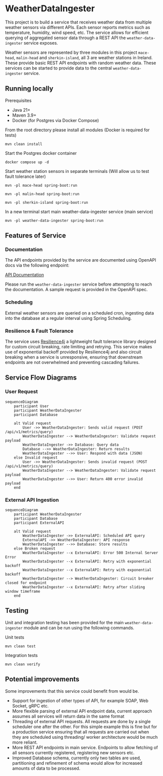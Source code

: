 # WeatherDataIngester

This project is to build a service that receives weather data from multiple weather sensors via different APIs. Each
sensor reports metrics such as temperature, humidity, wind speed, etc. The service allows for efficient querying of
aggregated
sensor data through a REST API the `weather-data-ingester` service exposes.

Weather sensors are represented by three modules in this project `mace-head`, `malin-head` and `sherkin-island`, all 3
are
weather
stations in Ireland. These provide basic REST API endpoints with random weather data. These services can be started to
provide data to the central `weather-data-ingester` service.

## Running locally

Prerequisites

- Java 21+
- Maven 3.9+
- Docker (for Postgres via Docker Compose)

From the root directory please install all modules (Docker is required for tests)

```
mvn clean install
```

Start the Postgres docker container

```
docker compose up -d
```

Start weather station sensors in separate terminals (Will allow us to test fault tolerance later)

```
mvn -pl mace-head spring-boot:run
```

```
mvn -pl malin-head spring-boot:run
```

```
mvn -pl sherkin-island spring-boot:run
```

In a new terminal start main weather-data-ingester service (main service)

```
mvn -pl weather-data-ingester spring-boot:run
```

## Features of Service

### Documentation

The API endpoints provided by the service are documented using OpenAPI docs via the following endpoint:

[API Documentation](http://localhost:8080/swagger-ui/index.html)

Please run the `weather-data-ingester` service before attempting to reach the documentation. A sample request is
provided in the OpenAPI spec.

### Scheduling

External weather sensors are queried on a scheduled cron, ingesting data into the database at a regular interval using
Spring Scheduling.

### Resilience & Fault Tolerance

The service uses [Resilience4j](https://resilience4j.readme.io/docs/getting-started) a lightweight fault tolerance
library designed for custom circuit breaking, rate limiting and retrying. This service makes use of exponential backoff
provided by Resilience4j and also circuit breaking when a service is unresponsive, ensuring that downstream endpoints
are not overwhelmed and preventing cascading failures.

## Service Flow Diagrams

### User Request

```mermaid
sequenceDiagram
    participant User
    participant WeatherDataIngester
    participant Database

    alt Valid request
        User ->> WeatherDataIngester: Sends valid request (POST /api/v1/metrics/query)
        WeatherDataIngester --> WeatherDataIngester: Validate request payload
        WeatherDataIngester ->> Database: Query data
        Database -->> WeatherDataIngester: Return results
        WeatherDataIngester -->> User: Respond with data (JSON)
    else Invalid request
        User ->> WeatherDataIngester: Sends invalid request (POST /api/v1/metrics/query)
        WeatherDataIngester --> WeatherDataIngester: Validate request payload
        WeatherDataIngester -->> User: Return 400 error invalid payload
    end
```

### External API Ingestion

```mermaid
sequenceDiagram
    participant WeatherDataIngester
    participant Database
    participant ExternalAPI

    alt Valid request
        WeatherDataIngester ->> ExternalAPI: Scheduled API query
        ExternalAPI ->> WeatherDataIngester: API response
        WeatherDataIngester -->> Database: Store results
    else Broken request
        WeatherDataIngester --x ExternalAPI: Error 500 Internal Server Error
        WeatherDataIngester --x ExternalAPI: Retry with exponential backoff
        WeatherDataIngester --x ExternalAPI: Retry with exponential backoff
        WeatherDataIngester --> WeatherDataIngester: Circuit breaker closed for endpoint
        WeatherDataIngester --x ExternalAPI: Retry after sliding window timeframe
    end
```

## Testing

Unit and integration testing has been provided for the main `weather-data-ingester` module and can be run using the
following commands.

Unit tests

```
mvn clean test
```

Integration tests

```
mvn clean verify
```

## Potential improvements

Some improvements that this service could benefit from would be.

- Support for ingestion of other types of API, for example SOAP, Web Socket, gRPC etc.
- More flexible parsing of external API endpoint data, current approach assumes all services will return data in the
  same format
- Threading of external API requests. All requests are done by a single scheduler one after the other. For this simple
  example this is fine but for a production service ensuring that all requests are carried out when they are scheduled
  using threading/ worker architecture would be much more reliant.
- More REST API endpoints in main service. Endpoints to allow fetching of all sensors currently registered, registering
  new sensors etc.
- Improved Database schema, currently only two tables are used, partitioning and refinement of schema would allow for
  increased amounts of data to be processed.